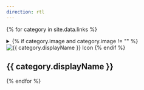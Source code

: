```yaml
---
direction: rtl
---
```


{% for category in site.data.links %}
<details class="links-section" id="{{ category.name }}">
<summary class="links-section-title">
{% if category.image and category.image != "" %}
<img src="{{ category.image }}" alt="{{ category.displayName }} Icon" class="category-icon">
{% endif %}
<h2>{{ category.displayName }}</h2>

<div class="open-caret"></div>
</summary>
<div class="links-section-content">
<ul class="links-section-list">

{% assign numLinks = category.links | size %}
{% if numLinks == 0 %}
<p>בקרוב</p>
{% endif %}
{% for link in category.links %}
<li class="links-section-item">
{% if link.shortDescription == "" %}
<a href="{{ link.url }}" target="_blank" id="{{ link.name }}">{{ link.displayName }}</a>
{% elsif link.shortDescription != "" %}
<a href="{{ link.url }}" target="_blank" id="{{ link.name }}">{{ link.displayName }}<br /><span class="links-section-item-short-description">{{ link.shortDescription }}</span></a>
{% endif %}

<div class="link-icons">
{% if link.whatsapp %}
<a href="{{ link.whatsapp }}" target="_blank"><img class="link-icon" src="https://upload.wikimedia.org/wikipedia/commons/thumb/5/5e/WhatsApp_icon.png/598px-WhatsApp_icon.png" alt="WhatsApp Link"></a>
{% endif %}
{% if link.telegram %}
<a href="{{ link.telegram }}" target="_blank"><img class="link-icon" src="https://upload.wikimedia.org/wikipedia/commons/thumb/8/82/Telegram_logo.svg/512px-Telegram_logo.svg.png" alt="Telegram Link"></a>
{% endif %}
{% if link.drive %}
<a href="{{ link.drive }}" target="_blank"><img class="link-icon" src="https://upload.wikimedia.org/wikipedia/commons/thumb/1/12/Google_Drive_icon_%282020%29.svg/2295px-Google_Drive_icon_%282020%29.svg.png" alt="Google Drive Link"></a>
{% endif %}
{% if link.forms %}
<a href="{{ link.forms }}" target="_blank"><img class="link-icon" src="https://cdn-icons-png.flaticon.com/512/5968/5968528.png" alt="Google Forms Link"></a>
{% endif %}
{% if link.docs %}
<a href="{{ link.docs }}" target="_blank"><img class="link-icon" src="https://cdn4.iconfinder.com/data/icons/free-colorful-icons/360/google_docs.png" alt="Google Docs Link"></a>
{% endif %}
{% if link.website %}
<a href="{{ link.website }}" target="_blank"><img class="link-icon" src="https://cdn-icons-png.flaticon.com/512/5602/5602732.png" alt="Website Link"></a>
{% endif %}
{% if link.discord %}
<a href="{{ link.discord }}" target="_blank"><img class="link-icon" src="https://encrypted-tbn0.gstatic.com/images?q=tbn:ANd9GcQiDCYwuxNrkxd_oOUGb0RxYQ5RH_aFzXlxmlgb_183&s" alt="Discord Link"></a>
{% endif %}
{% if link.instagram %}
<a href="{{ link.instagram }}" target="_blank"><img class="link-icon" src="https://upload.wikimedia.org/wikipedia/commons/a/a5/Instagram_icon.png" alt="Instagram Link"></a>
{% endif %}
{% if link.tiktok %}
<a href="{{ link.tiktok }}" target="_blank"><img class="link-icon" src="https://cdn-icons-png.flaticon.com/512/124/124021.png" alt="Tiktok Link"></a>
{% endif %}
{% if link.twitter %}
<a href="{{ link.twitter }}" target="_blank"><img class="link-icon" src="https://static.vecteezy.com/system/resources/previews/023/986/921/original/tiktok-logo-tiktok-logo-transparent-tiktok-icon-transparent-free-free-png.png" alt="Twitter Link"></a>
{% endif %}
</div>

{% if link.description != "" %}
<p class="link-description">{{ link.description }}</p>

{% endif %}
</li>
{% endfor %}

</ul>
</div>
</details>
{% endfor %}
